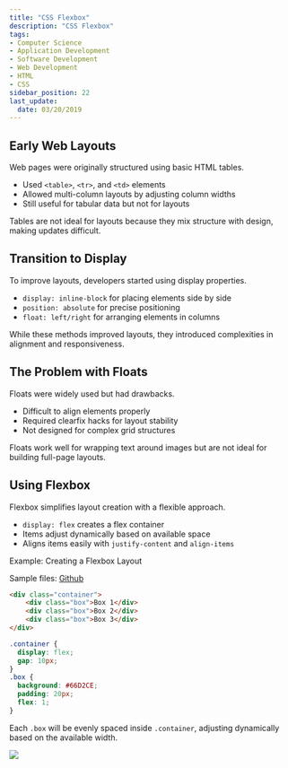 ```yaml
---
title: "CSS Flexbox"
description: "CSS Flexbox"
tags: 
- Computer Science
- Application Development
- Software Development
- Web Development
- HTML
- CSS
sidebar_position: 22
last_update:
  date: 03/20/2019
---
```




## Early Web Layouts

Web pages were originally structured using basic HTML tables.

- Used `<table>`, `<tr>`, and `<td>` elements
- Allowed multi-column layouts by adjusting column widths
- Still useful for tabular data but not for layouts

Tables are not ideal for layouts because they mix structure with design, making updates difficult.

## Transition to Display 

To improve layouts, developers started using display properties.

- `display: inline-block` for placing elements side by side
- `position: absolute` for precise positioning
- `float: left/right` for arranging elements in columns

While these methods improved layouts, they introduced complexities in alignment and responsiveness.

## The Problem with Floats

Floats were widely used but had drawbacks.

- Difficult to align elements properly
- Required clearfix hacks for layout stability
- Not designed for complex grid structures

Floats work well for wrapping text around images but are not ideal for building full-page layouts.

## Using Flexbox 

Flexbox simplifies layout creation with a flexible approach.

- `display: flex` creates a flex container
- Items adjust dynamically based on available space
- Aligns items easily with `justify-content` and `align-items`

Example: Creating a Flexbox Layout

Sample files: [Github](https://github.com/joseeden/joeden/tree/master/docs/021-Software-Engineering/009-Web-Development/Projects/001-Basics/008-CSS-Flexbox)

```html
<div class="container">
    <div class="box">Box 1</div>
    <div class="box">Box 2</div>
    <div class="box">Box 3</div>
</div>
```

```css
.container {
  display: flex;
  gap: 10px;
}
.box {
  background: #66D2CE;
  padding: 20px;
  flex: 1;
}
```

Each `.box` will be evenly spaced inside `.container`, adjusting dynamically based on the available width.

<div class="img-center"> 

![](/img/docs/Screenshot-2025-03-31-230452.png)

</div>
